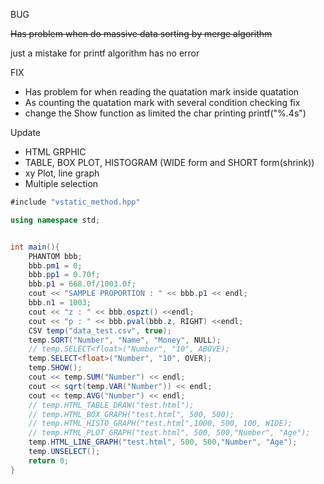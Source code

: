 BUG


~~Has problem when do massive data sorting by merge algorithm~~


just a mistake for printf algorithm has no error


FIX
- Has problem for when reading the quatation mark inside quatation
- As counting the quatation mark with several condition checking fix 
- change the Show function as limited the char printing printf("%.4s")

Update
- HTML GRPHIC 
- TABLE, BOX PLOT, HISTOGRAM (WIDE form and SHORT form(shrink))
- xy Plot, line graph
- Multiple selection 
```cs
#include "vstatic_method.hpp"

using namespace std;


int main(){
    PHANTOM bbb;
    bbb.pm1 = 0;
    bbb.pp1 = 0.70f;
    bbb.p1 = 668.0f/1003.0f;
    cout << "SAMPLE PROPORTION : " << bbb.p1 << endl;
    bbb.n1 = 1003;
    cout << "z : " << bbb.ospzt() <<endl;
    cout << "p : " << bbb.pval(bbb.z, RIGHT) <<endl;
    CSV temp("data_test.csv", true);
    temp.SORT("Number", "Name", "Money", NULL);
    // temp.SELECT<float>("Number", "10", ABOVE);
    temp.SELECT<float>("Number", "10", OVER);
    temp.SHOW();
    cout << temp.SUM("Number") << endl;
    cout << sqrt(temp.VAR("Number")) << endl;
    cout << temp.AVG("Number") << endl;
    // temp.HTML_TABLE_DRAW("test.html");
    // temp.HTML_BOX_GRAPH("test.html", 500, 500);
    // temp.HTML_HISTO_GRAPH("test.html",1000, 500, 100, WIDE);
    // temp.HTML_PLOT_GRAPH("test.html", 500, 500,"Number", "Age");
    temp.HTML_LINE_GRAPH("test.html", 500, 500,"Number", "Age");
    temp.UNSELECT();
    return 0;
}
```
